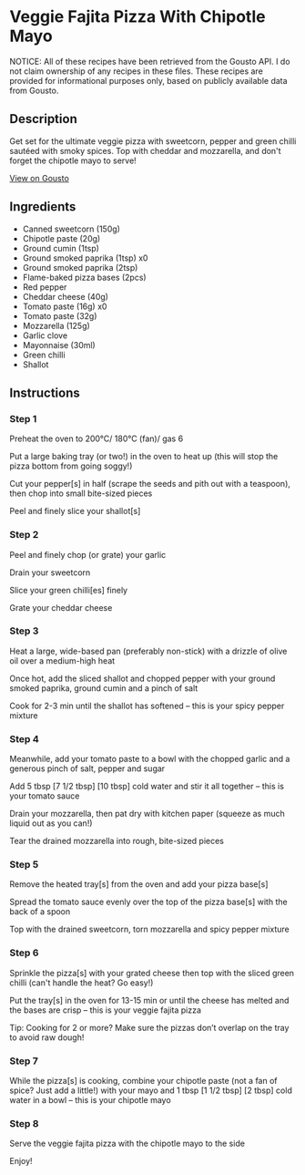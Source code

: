 # Veggie Fajita Pizza With Chipotle Mayo

NOTICE: All of these recipes have been retrieved from the Gousto API. I do not claim ownership of any recipes in these files. These recipes are provided for informational purposes only, based on publicly available data from Gousto.

## Description

Get set for the ultimate veggie pizza with sweetcorn, pepper and green chilli sautéed with smoky spices. Top with cheddar and mozzarella, and don't forget the chipotle mayo to serve!

[View on Gousto](https://www.gousto.co.uk/recipes/cookbook/veggie-fajita-pizza-with-chipotle-mayo)

## Ingredients

- Canned sweetcorn (150g)
- Chipotle paste (20g)
- Ground cumin (1tsp)
- Ground smoked paprika (1tsp) x0
- Ground smoked paprika (2tsp)
- Flame-baked pizza bases (2pcs)
- Red pepper
- Cheddar cheese (40g)
- Tomato paste (16g) x0
- Tomato paste (32g)
- Mozzarella (125g)
- Garlic clove
- Mayonnaise (30ml)
- Green chilli
- Shallot

## Instructions


### Step 1

Preheat the oven to 200°C/ 180°C (fan)/ gas 6

Put a large baking tray (or two!) in the oven to heat up (this will stop the pizza bottom from going soggy!)

Cut your pepper[s] in half (scrape the seeds and pith out with a teaspoon), then chop into small bite-sized pieces

Peel and finely slice your shallot[s]


### Step 2

Peel and finely chop (or grate) your garlic

Drain your sweetcorn

Slice your green chilli[es] finely

Grate your cheddar cheese


### Step 3

Heat a large, wide-based pan (preferably non-stick) with a drizzle of olive oil over a medium-high heat

Once hot, add the sliced shallot and chopped pepper with your ground smoked paprika, ground cumin and a pinch of salt

Cook for 2-3 min until the shallot has softened – this is your spicy pepper mixture


### Step 4

Meanwhile, add your tomato paste to a bowl with the chopped garlic and a generous pinch of salt, pepper and sugar

Add 5 tbsp <span class="text-purple">[7 1/2 tbsp]</span> <span class="text-danger">[10 tbsp]</span> cold water and stir it all together – this is your tomato sauce

Drain your mozzarella, then pat dry with kitchen paper (squeeze as much liquid out as you can!)

Tear the drained mozzarella into rough, bite-sized pieces


### Step 5

Remove the heated tray[s] from the oven and add your pizza base[s]

Spread the tomato sauce evenly over the top of the pizza base[s] with the back of a spoon

Top with the drained sweetcorn, torn mozzarella and spicy pepper mixture


### Step 6

Sprinkle the pizza[s] with your grated cheese then top with the sliced green chilli (can't handle the heat? Go easy!)

Put the tray[s] in the oven for 13-15 min or until the cheese has melted and the bases are crisp – this is your veggie fajita pizza

Tip: Cooking for 2 or more? Make sure the pizzas don’t overlap on the tray to avoid raw dough!


### Step 7

While the pizza[s] is cooking, combine your chipotle paste (not a fan of spice? Just add a little!) with your mayo and 1 tbsp <span class="text-purple">[1 1/2 tbsp] </span><span class="text-danger">[2 tbsp]</span> cold water in a bowl – this is your chipotle mayo

### Step 8

Serve the veggie fajita pizza with the chipotle mayo to the side

Enjoy!

